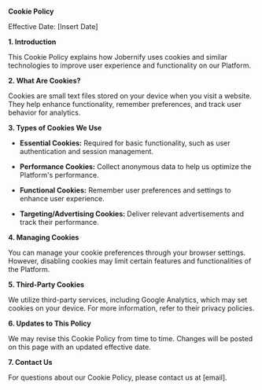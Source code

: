 **Cookie Policy**

Effective Date: [Insert Date]

**1\. Introduction**

This Cookie Policy explains how Jobernify uses cookies and similar technologies to improve user experience and functionality on our Platform.

**2\. What Are Cookies?**

Cookies are small text files stored on your device when you visit a website. They help enhance functionality, remember preferences, and track user behavior for analytics.

**3\. Types of Cookies We Use**

- **Essential Cookies:** Required for basic functionality, such as user authentication and session management.

- **Performance Cookies:** Collect anonymous data to help us optimize the Platform's performance.

- **Functional Cookies:** Remember user preferences and settings to enhance user experience.

- **Targeting/Advertising Cookies:** Deliver relevant advertisements and track their performance.

**4\. Managing Cookies**

You can manage your cookie preferences through your browser settings. However, disabling cookies may limit certain features and functionalities of the Platform.

**5\. Third-Party Cookies**

We utilize third-party services, including Google Analytics, which may set cookies on your device. For more information, refer to their privacy policies.

**6\. Updates to This Policy**

We may revise this Cookie Policy from time to time. Changes will be posted on this page with an updated effective date.

**7\. Contact Us**

For questions about our Cookie Policy, please contact us at [email].
